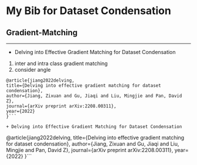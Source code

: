 # My Bib for Dataset Condensation

## Gradient-Matching
***
+ Delving into Effective Gradient Matching for Dataset Condensation

1. inter and intra class gradient matching
2. consider angle 

```
@article{jiang2022delving,
title={Delving into effective gradient matching for dataset condensation},
author={Jiang, Zixuan and Gu, Jiaqi and Liu, Mingjie and Pan, David Z},
journal={arXiv preprint arXiv:2208.00311},
year={2022}
}```

+ Delving into Effective Gradient Matching for Dataset Condensation
```
@article{jiang2022delving,
title={Delving into effective gradient matching for dataset condensation},
author={Jiang, Zixuan and Gu, Jiaqi and Liu, Mingjie and Pan, David Z},
journal={arXiv preprint arXiv:2208.00311},
year={2022}
}```

